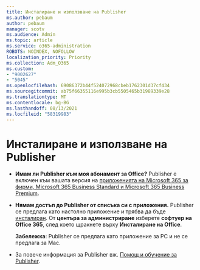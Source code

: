 ```yaml
---
title: Инсталиране и използване на Publisher
ms.author: pebaum
author: pebaum
manager: scotv
ms.audience: Admin
ms.topic: article
ms.service: o365-administration
ROBOTS: NOINDEX, NOFOLLOW
localization_priority: Priority
ms.collection: Adm_O365
ms.custom:
- "9002627"
- "5045"
ms.openlocfilehash: 69086372b44f524072968cbeb1762301d37cf434
ms.sourcegitcommit: ab75f66355116e995b3cb5505465b31989339e28
ms.translationtype: MT
ms.contentlocale: bg-BG
ms.lasthandoff: 08/13/2021
ms.locfileid: "58319983"
---
```

# <a name="install-and-use-publisher"></a>Инсталиране и използване на Publisher

- **Имам ли Publisher към моя абонамент за Office?** Publisher е включен към вашата версия на [приложенията на Microsoft 365 за фирми, Microsoft 365 Business Standard и Microsoft 365 Business Premium](https://products.office.com/compare-all-microsoft-office-products?activetab=tab:primaryr2).
- **Нямам достъп до Publisher от списъка си с приложения.**  Publisher се предлага като настолно приложение и трябва да бъде [инсталиран](https://support.office.com/article/Install-Office-apps-from-Office-365-dcf2d841-dac7-455b-9a77-fc8f7ee92702). От **центъра за администриране** изберете **софтуер на Office 365**, след което щракнете върху **Инсталиране на Office**. 

    **Забележка**: Publisher се предлага като приложение за PC и не се предлага за Mac.
- За повече информация за Publisher вж. [Помощ и обучение за Publisher](https://support.office.com/publisher).
